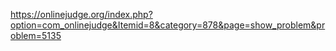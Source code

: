 https://onlinejudge.org/index.php?option=com_onlinejudge&Itemid=8&category=878&page=show_problem&problem=5135
